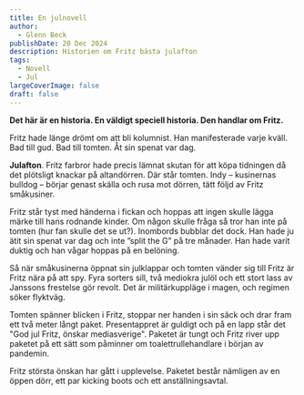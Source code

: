```yaml
---
title: En julnovell
author:
  - Glenn Beck
publishDate: 20 Dec 2024
description: Historien om Fritz bästa julafton
tags:
  - Novell
  - Jul
largeCoverImage: false
draft: false
---
```

**Det här är en historia. En väldigt speciell historia. Den handlar om Fritz.**

Fritz hade länge drömt om att bli kolumnist. Han manifesterade varje kväll. Bad till gud. Bad till tomten. Åt sin spenat var dag. 

**Julafton**. Fritz farbror hade precis lämnat skutan för att köpa tidningen då det plötsligt knackar på altandörren. Där står tomten. Indy – kusinernas bulldog – börjar genast skälla och rusa mot dörren, tätt följd av Fritz småkusiner.

Fritz står tyst med händerna i fickan och hoppas att ingen skulle lägga märke till hans rodnande kinder. Om någon skulle fråga så tror han inte på tomten (hur fan skulle det se ut?). Inombords bubblar det dock. Han hade ju ätit sin spenat var dag och inte ”split the G” på tre månader. Han hade varit duktig och han vågar hoppas på en belöning.

Så när småkusinerna öppnat sin julklappar och tomten vänder sig till Fritz är Fritz nära på att spy. Fyra sorters sill, två mediokra julöl och ett stort lass av Janssons frestelse gör revolt. Det är militärkuppläge i magen, och regimen söker flyktväg.

Tomten spänner blicken i Fritz, stoppar ner handen i sin säck och drar fram ett två meter långt paket. Presentappret är guldigt och på en lapp står det "God jul Fritz, önskar mediasverige". Paketet är tungt och Fritz river upp paketet på ett sätt som påminner om toalettrullehandlare i början av pandemin. 

Fritz största önskan har gått i upplevelse. Paketet består nämligen av en öppen dörr, ett par kicking boots och ett anställningsavtal.
